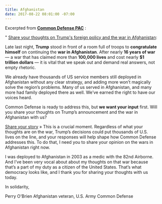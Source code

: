 ```yaml
---
title: Afghanistan
date: 2017-08-22 08:01:00 -07:00
---
```


Excerpted from [**Common Defense PAC**](http://www.commondefensepac.org/) :

" [Share your thoughts on Trump's foreign policy and the war in Afghanistan](http://go.commondefensepac.com/page/s/afghanistan-survey?source=em20170822):

Late last night, **Trump** stood in front of a room full of troops to **congratulate himself** on continuing the **war in Afghanistan**. After nearly **16 years of war** — a war that has claimed more than **100,000 lives** and cost nearly **$1 trillion dollars** — it is vital that we speak out and demand real answers, not empty rhetoric.

We already have thousands of US service members still deployed in Afghanistan without any clear strategy, and adding more won’t magically solve the region’s problems. Many of us served in Afghanistan, and many more had family deployed there as well. We’ve earned the right to have our voices heard.

Common Defense is ready to address this, but **we want your input** first. Will you share your thoughts on Trump’s announcement and the war in Afghanistan with us?

[Share your story](http://go.commondefensepac.com/page/s/afghanistan-survey?source=em20170822) »
This is a crucial moment. Regardless of what your thoughts are on the war, Trump’s decisions could put thousands of U.S. lives on the line, and your responses will help shape how Common Defense addresses this. To do that, I need you to share your opinion on the wars in Afghanistan right now.

I was deployed to Afghanistan in 2003 as a medic with the 82nd Airborne. And I’ve been very vocal about about my thoughts on that war because that’s a part of my duty as a citizen of the United States. That’s what democracy looks like, and I thank you for sharing your thoughts with us today.

In solidarity,

Perry O'Brien
Afghanistan veteran, U.S. Army
Common Defense



